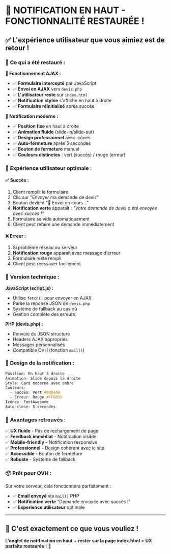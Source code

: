 # 🎉 NOTIFICATION EN HAUT - FONCTIONNALITÉ RESTAURÉE !

## ✅ **L'expérience utilisateur que vous aimiez est de retour !**

### 🎯 **Ce qui a été restauré :**

**🔄 Fonctionnement AJAX :**
- ✅ **Formulaire intercepté** par JavaScript
- ✅ **Envoi en AJAX** vers `devis.php` 
- ✅ **L'utilisateur reste** sur `index.html`
- ✅ **Notification stylée** s'affiche en haut à droite
- ✅ **Formulaire réinitialisé** après succès

**🎨 Notification moderne :**
- ✅ **Position fixe** en haut à droite
- ✅ **Animation fluide** (slide-in/slide-out)
- ✅ **Design professionnel** avec icônes
- ✅ **Auto-fermeture** après 5 secondes
- ✅ **Bouton de fermeture** manuel
- ✅ **Couleurs distinctes** : vert (succès) / rouge (erreur)

### 🚀 **Expérience utilisateur optimale :**

#### **✅ Succès :**
1. Client remplit le formulaire
2. Clic sur "Envoyer ma demande de devis"
3. Bouton devient "🔄 Envoi en cours..."
4. **Notification verte** apparaît : *"Votre demande de devis a été envoyée avec succès !"*
5. Formulaire se vide automatiquement
6. Client peut refaire une demande immédiatement

#### **❌ Erreur :**
1. Si problème réseau ou serveur
2. **Notification rouge** apparaît avec message d'erreur
3. Formulaire reste rempli
4. Client peut réessayer facilement

### 🔧 **Version technique :**

**JavaScript (script.js) :**
- Utilise `fetch()` pour envoyer en AJAX
- Parse la réponse JSON de `devis.php`
- Système de fallback au cas où
- Gestion complète des erreurs

**PHP (devis.php) :**
- Renvoie du JSON structuré
- Headers AJAX appropriés  
- Messages personnalisés
- Compatible OVH (fonction `mail()`)

### 📱 **Design de la notification :**

```css
Position: En haut à droite
Animation: Slide depuis la droite  
Style: Card moderne avec ombre
Couleurs: 
  - Succès: Vert #00D4AA
  - Erreur: Rouge #FF6B35
Icônes: FontAwesome
Auto-close: 5 secondes
```

### 🎯 **Avantages retrouvés :**

✅ **UX fluide** - Pas de rechargement de page  
✅ **Feedback immédiat** - Notification visible  
✅ **Mobile-friendly** - Notification responsive  
✅ **Professionnel** - Design cohérent avec le site  
✅ **Accessible** - Bouton de fermeture  
✅ **Robuste** - Système de fallback  

### 📦 **Prêt pour OVH :**

Sur votre serveur, cela fonctionnera parfaitement :
- ✅ **Email envoyé** via `mail()` PHP
- ✅ **Notification verte** "Demande envoyée avec succès !"
- ✅ **Experience utilisateur** optimale

---

## 🎉 **C'est exactement ce que vous vouliez !**

**L'onglet de notification en haut** + **rester sur la page index.html** = **UX parfaite restaurée !** 🚀